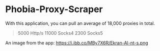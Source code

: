 # Phobia-Proxy-Scraper

With this application, you can pull an average of 18,000 proxies in total.

> 5000 Http/s
> 11000 Socks4
> 2300 Socks5

An image from the app:
https://i.ibb.co/MBy7X6R/Ekran-Al-nt-s.png
